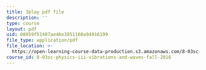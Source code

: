```yaml
---
title: 3play pdf file
description: ''
type: course
layout: pdf
uid: 08059f51407ae46e3851160a94916199
file_type: application/pdf
file_location: >-
  https://open-learning-course-data-production.s3.amazonaws.com/8-03sc-physics-iii-vibrations-and-waves-fall-2016/08059f51407ae46e3851160a94916199_VkbtIDSHfSc.pdf
course_id: 8-03sc-physics-iii-vibrations-and-waves-fall-2016
---
```

